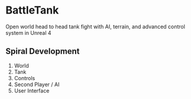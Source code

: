 # BattleTank
Open world head to head tank fight with AI, terrain, and advanced control system in Unreal 4
## Spiral Development
1. World
2. Tank
3. Controls
4. Second Player / AI
5. User Interface

